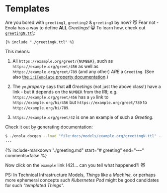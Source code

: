 <!--
    SPDX-License-Identifier: Apache-2.0

    Copyright 2024 The Enola <https://enola.dev> Authors

    Licensed under the Apache License, Version 2.0 (the "License");
    you may not use this file except in compliance with the License.
    You may obtain a copy of the License at

        https://www.apache.org/licenses/LICENSE-2.0

    Unless required by applicable law or agreed to in writing, software
    distributed under the License is distributed on an "AS IS" BASIS,
    WITHOUT WARRANTIES OR CONDITIONS OF ANY KIND, either express or implied.
    See the License for the specific language governing permissions and
    limitations under the License.
-->

# Templates

Are you bored with `greeting1`, `greeting2` & `greeting3` by now? 😼 Fear not - Enola has a way to define **ALL** _Greetings!_ 😸 To learn how, check out [`greetingN.ttl`](greetingN.ttl):

```turtle
{% include "./greetingN.ttl" %}
```

This means:

1. All `https://example.org/greet/{NUMBER}`, such as `https://example.org/greet/456` as well as `https://example.org/greet/789` (and any other) _ARE_ a `Greeting`. (See also [the `iriTemplate` property documentation](../enola.dev/iriTemplate.md).)

1. The `yo` _property_ says that **all** _Greetings_ (not just the above class!) have a link - but it depends on the `NUMBER` from the IRI; e.g. `https://example.org/greet/456` has a `yo` link to `http://example.org/hi/456` but `https://example.org/greet/789` to `http://example.org/hi/789`.

1. `https://example.org/greet/42` is one an example of such a _Greeting._

Check it out by generating documentation:

```bash cd .././.././..
$ ./enola docgen --load "file:docs/models/example.org/greetingN.ttl" --output=file://"$PWD"/docs/models/ --no-index
...
```

{% include-markdown "./greeting.md" start="# greeting" end="---" comments=false %}

Now click on the `example` link (42)... can you tell what happened?! 😻

PS: In Technical Infrastructure Models, _Things_ like a _Machine,_ or perhaps more ephemeral concepts such _Kubernetes Pod_ might be good candidates for such _"templated Things"._
